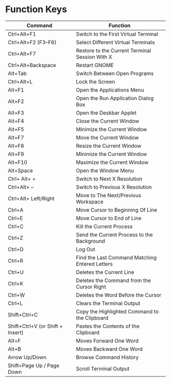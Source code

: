 # Function Keys

| Command                          | Function                                       |
| -------------------------------- | ---------------------------------------------- |
| Ctrl+Alt+F1                      | Switch to the First Virtual Terminal           |
| Ctrl+Alt+F2 (F3–F6)              | Select Different Virtual Terminals             |
| Ctrl+Alt+F7                      | Restore to the Current Terminal Session With X |
| Ctrl+Alt+Backspace               | Restart GNOME                                  |
| Alt+Tab                          | Switch Between Open Programs                   |
| Ctrl+Alt+L                       | Lock the Screen                                |
| Alt+F1                           | Open the Applications Menu                     |
| Alt+F2                           | Open the Run Application Dialog Box            |
| Alt+F3                           | Open the Deskbar Applet                        |
| Alt+F4                           | Close the Current Window                       |
| Alt+F5                           | Minimize the Current Window                    |
| Alt+F7                           | Move the Current Window                        |
| Alt+F8                           | Resize the Current Window                      |
| Alt+F9                           | Minimize the Current Window                    |
| Alt+F10                          | Maximize the Current Window                    |
| Alt+Space                        | Open the Window Menu                           |
| Ctrl+ Alt+ +                     | Switch to Next X Resolution                    |
| Ctrl+Alt+ –                      | Switch to Previous X Resolution                |
| Ctrl+Alt+ Left/Right             | Move to The Next/Previous Workspace            |
| Ctrl+A                           | Move Cursor to Beginning Of Line               |
| Ctrl+E                           | Move Cursor to End of Line                     |
| Ctrl+C                           | Kill the Current Process                       |
| Ctrl+Z                           | Send the Current Process to the Background     |
| Ctrl+D                           | Log Out                                        |
| Ctrl+R                           | Find the Last Command Matching Entered Letters |
| Ctrl+U                           | Deletes the Current Line                       |
| Ctrl+K                           | Deletes the Command from the Cursor Right      |
| Ctrl+W                           | Deletes the Word Before the Cursor             |
| Ctrl+L                           | Clears the Terminal Output                     |
| Shift+Ctrl+C                     | Copy the Highlighted Command to the Clipboard  |
| Shift+Ctrl+V (or Shift + Insert) | Pastes the Contents of the Clipboard           |
| Alt+F                            | Moves Forward One Word                         |
| Alt+B                            | Moves Backward One Word                        |
| Arrow Up/Down                    | Browse Command History                         |
| Shift+Page Up / Page Down        | Scroll Terminal Output                         |
